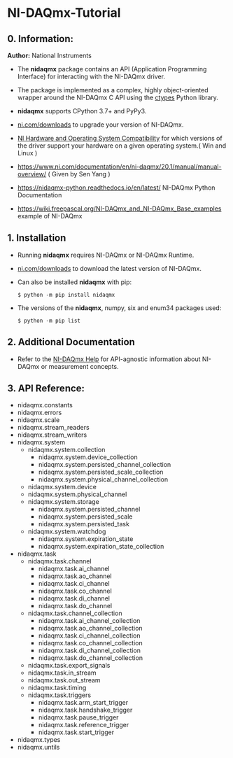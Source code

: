 # NI-DAQmx-Tutorial

## 0. Information: 

**Author:** National Instruments

* The **nidaqmx** package contains an API (Application Programming Interface) for interacting with the NI-DAQmx driver.

* The package is implemented as a complex, highly object-oriented wrapper around the NI-DAQmx C API using the [ctypes](https://docs.python.org/2/library/ctypes.html) Python library.
* **nidaqmx** supports CPython 3.7+ and PyPy3.

* [ni.com/downloads](http://www.ni.com/downloads/) to upgrade your version of NI-DAQmx.

* [NI Hardware and Operating System Compatibility](https://www.ni.com/r/hw-support) for which versions of the driver support your hardware on a given operating system.( Win and Linux )
* https://www.ni.com/documentation/en/ni-daqmx/20.1/manual/manual-overview/ ( Given by Sen Yang )

* https://nidaqmx-python.readthedocs.io/en/latest/ NI-DAQmx Python Documentation

* https://wiki.freepascal.org/NI-DAQmx_and_NI-DAQmx_Base_examples example of NI-DAQmx

## 1. Installation

* Running **nidaqmx** requires NI-DAQmx or NI-DAQmx Runtime.

* [ni.com/downloads](http://www.ni.com/downloads/) to download the latest version of NI-DAQmx.

* Can also be installed **nidaqmx** with pip:

  ````
  $ python -m pip install nidaqmx
  ````

* The versions of the **nidaqmx**, numpy, six and enum34 packages used:

  ````
  $ python -m pip list
  ````

## 2. Additional Documentation 

* Refer to the [NI-DAQmx Help](http://digital.ni.com/express.nsf/bycode/exagg4) for API-agnostic information about NI-DAQmx or measurement concepts.



## 3. **API Reference:**

* nidaqmx.constants
* nidaqmx.errors
* nidaqmx.scale
* nidaqmx.stream_readers
* nidaqmx.stream_writers
* nidaqmx.system
  * nidaqmx.system.collection
    * nidaqmx.system.device_collection
    * nidaqmx.system.persisted_channel_collection
    * nidaqmx.system.persisted_scale_collection
    * nidaqmx.system.physical_channel_collection
  * nidaqmx.system.device
  * nidaqmx.system.physical_channel
  * nidaqmx.system.storage
    * nidaqmx.system.persisted_channel
    * nidaqmx.system.persisted_scale
    * nidaqmx.system.persisted_task
  * nidaqmx.system.watchdog
    * nidaqmx.system.expiration_state
    * nidaqmx.system.expiration_state_collection
* nidaqmx.task
  * nidaqmx.task.channel
    * nidaqmx.task.ai_channel
    * nidaqmx.task.ao_channel
    * nidaqmx.task.ci_channel
    * nidaqmx.task.co_channel
    * nidaqmx.task.di_channel
    * nidaqmx.task.do_channel
  * nidaqmx.task.channel_collection
    * nidaqmx.task.ai_channel_collection
    * nidaqmx.task.ao_channel_collection
    * nidaqmx.task.ci_channel_collection
    * nidaqmx.task.co_channel_collection
    * nidaqmx.task.di_channel_collection
    * nidaqmx.task.do_channel_collection
  * nidaqmx.task.export_signals
  * nidaqmx.task.in_stream
  * nidaqmx.task.out_stream
  * nidaqmx.task.timing
  * nidaqmx.task.triggers
    * nidaqmx.task.arm_start_trigger
    * nidaqmx.task.handshake_trigger
    * nidaqmx.task.pause_trigger
    * nidaqmx.task.reference_trigger
    * nidaqmx.task.start_trigger
* nidaqmx.types
* nidaqmx.untils
